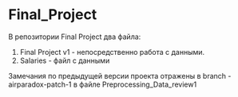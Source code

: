 # Final_Project
В репозитории Final Project  два файла: 

1. Final Project v1 - непосредственно работа с данными. 
2. Salaries - файл с данными 

Замечания по предыдущей версии проекта отражены в branch - airparadox-patch-1 в файле Preprocessing_Data_review1
